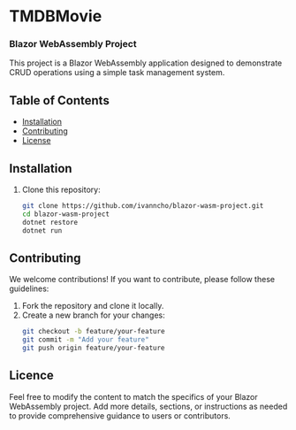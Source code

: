 # TMDBMovie
### Blazor WebAssembly Project

This project is a Blazor WebAssembly application designed to demonstrate CRUD operations using a simple task management system.

## Table of Contents
- [Installation](#installation)
- [Contributing](#contributing)
- [License](#license)

## Installation
1. Clone this repository:
   ```bash
   git clone https://github.com/ivanncho/blazor-wasm-project.git
   cd blazor-wasm-project
   dotnet restore
   dotnet run

## Contributing
We welcome contributions! If you want to contribute, please follow these guidelines:

1. Fork the repository and clone it locally.
2. Create a new branch for your changes:
   ```bash
   git checkout -b feature/your-feature
   git commit -m "Add your feature"
   git push origin feature/your-feature

## Licence
Feel free to modify the content to match the specifics of your Blazor WebAssembly project. Add more details, sections, or instructions as needed to provide comprehensive guidance to users or contributors.


